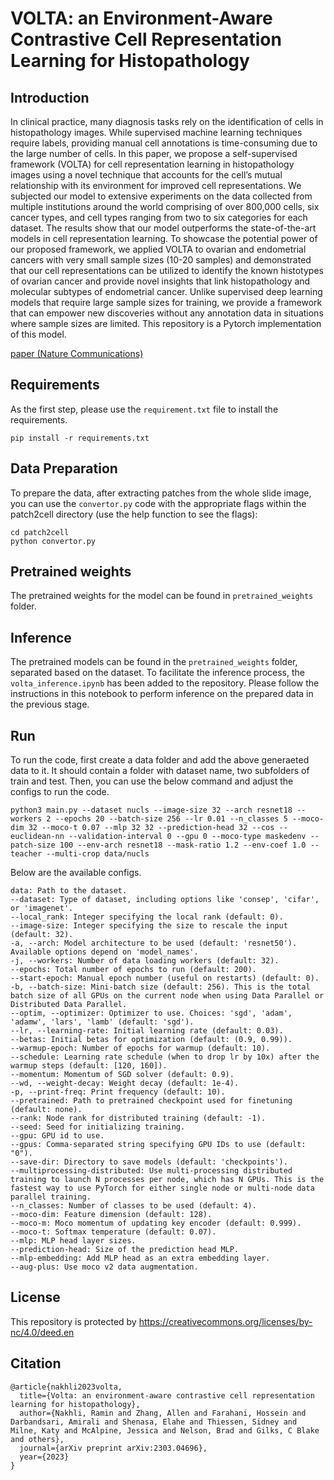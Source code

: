 # VOLTA: an Environment-Aware Contrastive Cell Representation Learning for Histopathology

## Introduction

In clinical practice, many diagnosis tasks rely on the identification of cells in histopathology images. While supervised machine learning techniques require labels, providing manual cell annotations is time-consuming due to the large number of cells. In this paper, we propose a self-supervised framework (VOLTA) for cell representation learning in histopathology images using a novel technique that accounts for the cell’s mutual relationship with its environment for improved cell representations. We subjected our model to extensive experiments on the data collected from multiple institutions around the world comprising of over 800,000 cells, six cancer types, and cell types ranging from two to six categories for each dataset. The results show that our model outperforms the state-of-the-art models in cell representation learning. To showcase the potential power of our proposed framework, we applied VOLTA to ovarian and endometrial cancers with very small sample sizes (10-20 samples) and demonstrated that our cell representations can be utilized to identify the known histotypes of ovarian cancer and provide novel insights that link histopathology and molecular subtypes of endometrial cancer. Unlike supervised deep learning models that require large sample sizes for training, we provide a framework that can empower new discoveries without any annotation data in situations where sample sizes are limited. This repository is a Pytorch implementation of this model.


[paper (Nature Communications)](https://www.nature.com/articles/s41467-024-48062-1)


## Requirements

As the first step, please use the `requirement.txt` file to install the requirements.


```
pip install -r requirements.txt
```

## Data Preparation

To prepare the data, after extracting patches from the whole slide image, you can use the `convertor.py` code with the appropriate flags within the patch2cell directory (use the help function to see the flags):

```
cd patch2cell
python convertor.py
```


## Pretrained weights

The pretrained weights for the model can be found in `pretrained_weights` folder.


## Inference

The pretrained models can be found in the `pretrained_weights` folder, separated based on the dataset. To facilitate the inference process, the `volta_inference.ipynb` has been added to the repository. Please follow the instructions in this notebook to perform inference on the prepared data in the previous stage.


## Run

To run the code, first create a data folder and add the above generaeted data to it. It should contain a folder with dataset name, two subfolders of train and test. Then, you can use the below command and adjust the configs to run the code.


```
python3 main.py --dataset nucls --image-size 32 --arch resnet18 --workers 2 --epochs 20 --batch-size 256 --lr 0.01 --n_classes 5 --moco-dim 32 --moco-t 0.07 --mlp 32 32 --prediction-head 32 --cos --euclidean-nn --validation-interval 0 --gpu 0 --moco-type maskedenv --patch-size 100 --env-arch resnet18 --mask-ratio 1.2 --env-coef 1.0 --teacher --multi-crop data/nucls
```


Below are the available configs.

```
data: Path to the dataset.
--dataset: Type of dataset, including options like 'consep', 'cifar', or 'imagenet'.
--local_rank: Integer specifying the local rank (default: 0).
--image-size: Integer specifying the size to rescale the input (default: 32).
-a, --arch: Model architecture to be used (default: 'resnet50'). Available options depend on 'model_names'.
-j, --workers: Number of data loading workers (default: 32).
--epochs: Total number of epochs to run (default: 200).
--start-epoch: Manual epoch number (useful on restarts) (default: 0).
-b, --batch-size: Mini-batch size (default: 256). This is the total batch size of all GPUs on the current node when using Data Parallel or Distributed Data Parallel.
--optim, --optimizer: Optimizer to use. Choices: 'sgd', 'adam', 'adamw', 'lars', 'lamb' (default: 'sgd').
--lr, --learning-rate: Initial learning rate (default: 0.03).
--betas: Initial betas for optimization (default: (0.9, 0.99)).
--warmup-epoch: Number of epochs for warmup (default: 10).
--schedule: Learning rate schedule (when to drop lr by 10x) after the warmup steps (default: [120, 160]).
--momentum: Momentum of SGD solver (default: 0.9).
--wd, --weight-decay: Weight decay (default: 1e-4).
-p, --print-freq: Print frequency (default: 10).
--pretrained: Path to pretrained checkpoint used for finetuning (default: none).
--rank: Node rank for distributed training (default: -1).
--seed: Seed for initializing training.
--gpu: GPU id to use.
--gpus: Comma-separated string specifying GPU IDs to use (default: "0").
--save-dir: Directory to save models (default: 'checkpoints').
--multiprocessing-distributed: Use multi-processing distributed training to launch N processes per node, which has N GPUs. This is the fastest way to use PyTorch for either single node or multi-node data parallel training.
--n_classes: Number of classes to be used (default: 4).
--moco-dim: Feature dimension (default: 128).
--moco-m: Moco momentum of updating key encoder (default: 0.999).
--moco-t: Softmax temperature (default: 0.07).
--mlp: MLP head layer sizes.
--prediction-head: Size of the prediction head MLP.
--mlp-embedding: Add MLP head as an extra embedding layer.
--aug-plus: Use moco v2 data augmentation.

```


## License
This repository is protected by https://creativecommons.org/licenses/by-nc/4.0/deed.en


## Citation

```
@article{nakhli2023volta,
  title={Volta: an environment-aware contrastive cell representation learning for histopathology},
  author={Nakhli, Ramin and Zhang, Allen and Farahani, Hossein and Darbandsari, Amirali and Shenasa, Elahe and Thiessen, Sidney and Milne, Katy and McAlpine, Jessica and Nelson, Brad and Gilks, C Blake and others},
  journal={arXiv preprint arXiv:2303.04696},
  year={2023}
}
```
